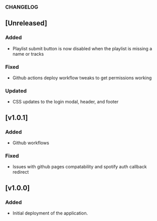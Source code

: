 ### CHANGELOG

## [Unreleased]

### Added

- Playlist submit button is now disabled when the playlist is missing a name or tracks

### Fixed

- Github actions deploy workflow tweaks to get permissions working

### Updated

- CSS updates to the login modal, header, and footer

## [v1.0.1]

### Added

- Github workflows

### Fixed

- Issues with github pages compatability and spotify auth callback redirect

## [v1.0.0]

### Added

- Initial deployment of the application.
